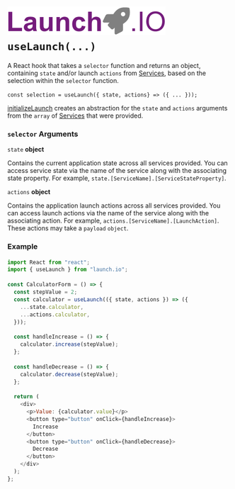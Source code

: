 # ![Launch.IO Logo](../../logo/logo-small.png) `useLaunch(...)`

A React hook that takes a `selector` function and returns an object, containing `state` and/or launch `actions` from [Services](./service.md), based on the selection within the `selector` function.

`const selection = useLaunch({ state, actions} => ({ ... }));`

[initializeLaunch](./initializeLaunch.md) creates an abstraction for the `state` and `actions` arguments from the `array` of [Services](./service.md) that were provided.

### `selector` Arguments

`state` **object**

Contains the current application state across all services provided. You can access service state via the name of the service along with the associating state property. For example, `state.[ServiceName].[ServiceStateProperty]`.

`actions` **object**

Contains the application launch actions across all services provided. You can access launch actions via the name of the service along with the associating action. For example, `actions.[ServiceName].[LaunchAction]`. These actions may take a `payload` `object`.

### Example

```javascript
import React from "react";
import { useLaunch } from "launch.io";

const CalculatorForm = () => {
  const stepValue = 2;
  const calculator = useLaunch(({ state, actions }) => ({
    ...state.calculator,
    ...actions.calculator,
  }));

  const handleIncrease = () => {
    calculator.increase(stepValue);
  };

  const handleDecrease = () => {
    calculator.decrease(stepValue);
  };

  return (
    <div>
      <p>Value: {calculator.value}</p>
      <button type="button" onClick={handleIncrease}>
        Increase
      </button>
      <button type="button" onClick={handleDecrease}>
        Decrease
      </button>
    </div>
  );
};
```
